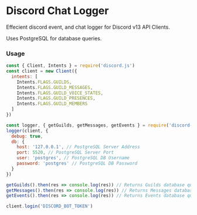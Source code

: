 # Discord Chat Logger

Effecient discord event, and chat logger for Discord v13 API Clients.

Uses PostgreSQL for database queries.

### Usage

```js
const { Client, Intents } = require('discord.js')
const client = new Client({
  intents: [
    Intents.FLAGS.GUILDS,
    Intents.FLAGS.GUILD_MESSAGES,
    Intents.FLAGS.GUILD_VOICE_STATES,
    Intents.FLAGS.GUILD_PRESENCES,
    Intents.FLAGS.GUILD_MEMBERS
  ]
})

const logger, { getGuilds, getMessages, getEvents } = require('discord-chat-logger')
logger(client, {
  debug: true,
  db: {
    host: '127.0.0.1', // PostgreSQL Server Address
    port: 5520, // PostgreSQL Server Port
    user: 'postgres', // PostgreSQL DB Username
    password: 'postgres' // PostgreSQL DB Password
  }
})

getGuilds().then(res => console.log(res)) // Returns Guilds database query
getMessages().then(res => console.log(res)) // Returns Messages database query
getEvents().then(res => console.log(res)) // Returns Events database query

client.login('DISCORD_BOT_TOKEN')
```
